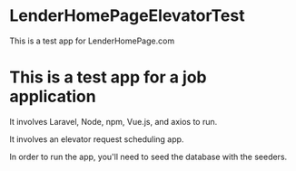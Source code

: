 # LenderHomePageElevatorTest
This is a test app for LenderHomePage.com

# This is a test app for a job application

It involves Laravel, Node, npm, Vue.js, and axios to run.  

It involves an elevator request scheduling app.

In order to run the app, you'll need to seed the database with the seeders. 

